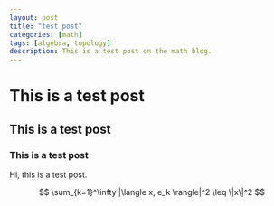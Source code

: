 ```yaml
---
layout: post
title: "test post"
categories: [math]
tags: [algebra, topology]
description: This is a test post on the math blog.
---
```


# This is a test post

## This is a test post

### This is a test post

Hi, this is a test post.

$$
\sum_{k=1}^\infty |\langle x, e_k \rangle|^2 \leq \|x\|^2
$$